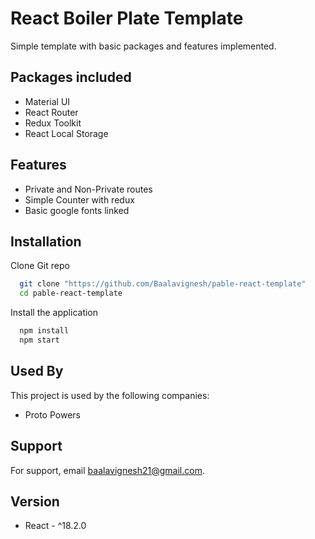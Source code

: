 
# React Boiler Plate Template

Simple template with basic packages and features implemented.




## Packages included

 - Material UI
 - React Router 
 - Redux Toolkit
 - React Local Storage

## Features

- Private and Non-Private routes
- Simple Counter with redux
- Basic google fonts linked


## Installation

Clone Git repo 

```bash
  git clone "https://github.com/Baalavignesh/pable-react-template"
  cd pable-react-template
```

Install the application

```bash
  npm install
  npm start
```
    
## Used By

This project is used by the following companies:

- Proto Powers


## Support

For support, email baalavignesh21@gmail.com.


## Version

- React - ^18.2.0



